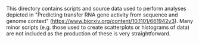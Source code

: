 This directory contains scripts and source data used to perform analyses depicted in "Predicting transfer RNA gene activity from sequence and genome context" (https://www.biorxiv.org/content/10.1101/661942v3). Many minor scripts (e.g. those used to create scatterplots or histograms of data) are not included as the production of these is very straightforward.
